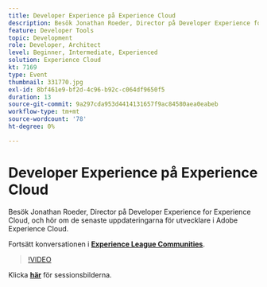 ```yaml
---
title: Developer Experience på Experience Cloud
description: Besök Jonathan Roeder, Director på Developer Experience for Experience Cloud, och hör om de senaste uppdateringarna för utvecklare i Adobe Experience Cloud. Den här sessionen skapades som en del av Adobe Developers Live Content Event.
feature: Developer Tools
topic: Development
role: Developer, Architect
level: Beginner, Intermediate, Experienced
solution: Experience Cloud
kt: 7169
type: Event
thumbnail: 331770.jpg
exl-id: 8bf461e9-bf2d-4c96-b92c-c064df9650f5
duration: 13
source-git-commit: 9a297cda953d4414131657f9ac84580aea0eabeb
workflow-type: tm+mt
source-wordcount: '78'
ht-degree: 0%

---
```


# Developer Experience på Experience Cloud

Besök Jonathan Roeder, Director på Developer Experience for Experience Cloud, och hör om de senaste uppdateringarna för utvecklare i Adobe Experience Cloud.

Fortsätt konversationen i **[Experience League Communities](https://adobe.ly/36Yd3v6)**.

>[!VIDEO](https://video.tv.adobe.com/v/331770/?quality=12&learn=on&hidetitle=true)

Klicka **[här](/help/adobe-developers-live/assets/developer-experience.pdf)** för sessionsbilderna.
